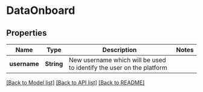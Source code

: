 # DataOnboard

## Properties

Name | Type | Description | Notes
------------ | ------------- | ------------- | -------------
**username** | **String** | New username which will be used to identify the user on the platform | 

[[Back to Model list]](../README.md#documentation-for-models) [[Back to API list]](../README.md#documentation-for-api-endpoints) [[Back to README]](../README.md)


